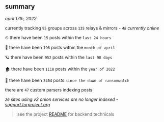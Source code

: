 
## summary
_april 17th, 2022_

currently tracking `95` groups across `135` relays & mirrors - _`48` currently online_

⏲ there have been `15` posts within the `last 24 hours`

🦈 there have been `196` posts within the `month of april`

🪐 there have been `952` posts within the `last 90 days`

🏚 there have been `1118` posts within the `year of 2022`

🦕 there have been `3404` posts `since the dawn of ransomwatch`

there are `47` custom parsers indexing posts

_`20` sites using v2 onion services are no longer indexed - [support.torproject.org](https://support.torproject.org/onionservices/v2-deprecation/)_

> see the project [README](https://github.com/thetanz/ransomwatch#ransomwatch--) for backend technicals
